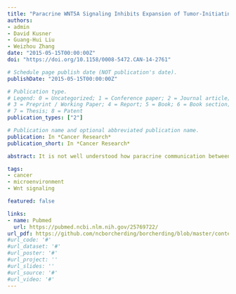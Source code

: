 ```yaml
---
title: "Paracrine WNT5A Signaling Inhibits Expansion of Tumor-Initiating Cells"
authors:
- admin
- David Kusner
- Guang-Hui Liu
- Weizhou Zhang
date: "2015-05-15T00:00:00Z"
doi: "https://doi.org/10.1158/0008-5472.CAN-14-2761"

# Schedule page publish date (NOT publication's date).
publishDate: "2015-05-15T00:00:00Z"

# Publication type.
# Legend: 0 = Uncategorized; 1 = Conference paper; 2 = Journal article;
# 3 = Preprint / Working Paper; 4 = Report; 5 = Book; 6 = Book section;
# 7 = Thesis; 8 = Patent
publication_types: ["2"]

# Publication name and optional abbreviated publication name.
publication: In *Cancer Research*
publication_short: In *Cancer Research*

abstract: It is not well understood how paracrine communication between basal and luminal cell populations in the mammary gland affects tumorigenesis. During ErbB2-induced mammary tumorigenesis, enriched mammary stem cells that represent a subpopulation of basal cells exhibit enhanced tumorigenic capacity compared with the corresponding luminal progenitors. Transcript profiling of tumors derived from basal and luminal tumor-initiating cells (TIC) revealed preferential loss of the noncanonical Wnt ligand WNT5A in basal TIC-derived tumors. Heterozygous loss of WNT5A was correlated with shorter survival of breast cancer patients. In a mouse model of ErbB2-induced breast cancer, Wnt5a heterozygosity promoted tumor multiplicity and pulmonary metastasis. As a TGFβ substrate, luminal cell-produced WNT5A induced a feed-forward loop to activate SMAD2 in a RYK and TGFβR1-dependent manner to limit the expansion of basal TIC in a paracrine fashion, a potential explanation for the suppressive effect of WNT5A in mammary tumorigenesis. Our results identify the WNT5A/RYK module as a spatial regulator of the TGFβ–SMAD signaling pathway in the context of mammary gland development and carcinogenesis, offering a new perspective on tumor suppression provided by basal–luminal cross-talk in normal mammary tissue.

tags:
- cancer
- microenvironment
- Wnt signaling

featured: false

links:
- name: Pubmed
  url: https://pubmed.ncbi.nlm.nih.gov/25769722/
url_pdf: https://github.com/ncborcherding/borcherding/blob/master/content/publication/borcherding2015paracrine/borcherding2015paracrine.pdf
#url_code: '#'
#url_dataset: '#'
#url_poster: '#'
#url_project: ''
#url_slides: ''
#url_source: '#'
#url_video: '#'
---
```


